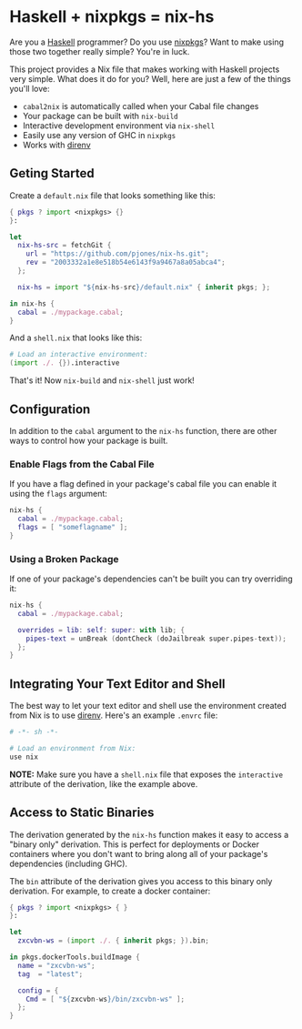 Haskell + nixpkgs = nix-hs
==========================

Are you a [Haskell][] programmer?  Do you use [nixpkgs][]?  Want to
make using those two together really simple?  You're in luck.

This project provides a Nix file that makes working with
Haskell projects very simple.  What does it do for you?  Well, here
are just a few of the things you'll love:

  * `cabal2nix` is automatically called when your Cabal file changes
  * Your package can be built with `nix-build`
  * Interactive development environment via `nix-shell`
  * Easily use any version of GHC in `nixpkgs`
  * Works with [direnv][]

Geting Started
--------------

Create a `default.nix` file that looks something like this:

```nix
{ pkgs ? import <nixpkgs> {}
}:

let
  nix-hs-src = fetchGit {
    url = "https://github.com/pjones/nix-hs.git";
    rev = "2003332a1e8e518b54e6143f9a9467a8a05abca4";
  };

  nix-hs = import "${nix-hs-src}/default.nix" { inherit pkgs; };

in nix-hs {
  cabal = ./mypackage.cabal;
}
```

And a `shell.nix` that looks like this:

```nix
# Load an interactive environment:
(import ./. {}).interactive
```

That's it!  Now `nix-build` and `nix-shell` just work!

Configuration
-------------

In addition to the `cabal` argument to the `nix-hs` function, there
are other ways to control how your package is built.

### Enable Flags from the Cabal File ###

If you have a flag defined in your package's cabal file you can enable
it using the `flags` argument:

```nix
nix-hs {
  cabal = ./mypackage.cabal;
  flags = [ "someflagname" ];
}
```

### Using a Broken Package ###

If one of your package's dependencies can't be built you can try
overriding it:

```nix
nix-hs {
  cabal = ./mypackage.cabal;

  overrides = lib: self: super: with lib; {
    pipes-text = unBreak (dontCheck (doJailbreak super.pipes-text));
  };
}
```

Integrating Your Text Editor and Shell
--------------------------------------

The best way to let your text editor and shell use the environment
created from Nix is to use [direnv][].  Here's an example `.envrc`
file:

```sh
# -*- sh -*-

# Load an environment from Nix:
use nix
```

**NOTE:** Make sure you have a `shell.nix` file that exposes the
`interactive` attribute of the derivation, like the example above.

Access to Static Binaries
-------------------------

The derivation generated by the `nix-hs` function makes it easy to
access a "binary only" derivation.  This is perfect for deployments or
Docker containers where you don't want to bring along all of your
package's dependencies (including GHC).

The `bin` attribute of the derivation gives you access to this binary
only derivation.  For example, to create a docker container:

```nix
{ pkgs ? import <nixpkgs> { }
}:

let
  zxcvbn-ws = (import ./. { inherit pkgs; }).bin;

in pkgs.dockerTools.buildImage {
  name = "zxcvbn-ws";
  tag  = "latest";

  config = {
    Cmd = [ "${zxcvbn-ws}/bin/zxcvbn-ws" ];
  };
}
```

[haskell]: https://www.haskell.org/
[nixpkgs]: https://nixos.org/nix/
[direnv]: https://github.com/direnv/direnv
